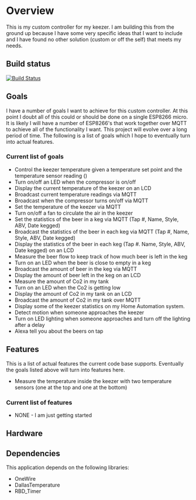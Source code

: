 # Overview
This is my custom controller for my keezer.  I am building this from the ground up because I have some very specific ideas that I want to include and I have found no other solution (custom or off the self) that meets my needs.

## Build status
[![Build Status](https://travis-ci.org/mlinnen/my-keezer.svg?branch=dev)](https://travis-ci.org/mlinnen/my-keezer)

## Goals 
I have a number of goals I want to achieve for this custom controller.  At this point I doubt all of this could or should be done on a single ESP8266 micro.  It is likely I will have a number of ESP8266's that work together over MQTT to achieve all of the functionality I want.  This project will evolve over a long period of time.  The following is a list of goals which I hope to eventually turn into actual features.

### Current list of goals
* Control the keezer temperature given a temperature set point and the temperature sensor reading ()
* Turn on/off an LED when the compressor is on/off
* Display the current temperature of the keezer on an LCD
* Broadcast current temperature readings via MQTT
* Broadcast when the compressor turns on/off via MQTT
* Set the temperature of the keezer via MQTT
* Turn on/off a fan to circulate the air in the keezer
* Set the statistics of the beer in a keg via MQTT (Tap #, Name, Style, ABV, Date kegged)
* Broadcast the statistics of the beer in each keg via MQTT (Tap #, Name, Style, ABV, Date kegged)
* Display the statistics of the beer in each keg (Tap #. Name, Style, ABV, Date kegged) on an LCD
* Measure the beer flow to keep track of how much beer is left in the keg
* Turn on an LED when the beer is close to empty in a keg
* Broadcast the amount of beer in the keg via MQTT
* Display the amount of beer left in the keg on an LCD
* Measure the amount of Co2 in my tank
* Turn on an LED when the Co2 is getting low
* Display the amount of Co2 in my tank on an LCD
* Broadcast the amount of Co2 in my tank over MQTT
* Display some of the keezer statistics on my Home Automation system.
* Detect motion when someone approaches the keezer
* Turn on LED lighting when someone approaches and turn off the lighting after a delay
* Alexa tell you about the beers on tap

## Features
This is a list of actual features the current code base supports.  Eventually the goals listed above will turn into features here.
* Measure the temperature inside the keezer with two temperature sensors (one at the top and one at the bottom)

### Current list of features
* NONE - I am just getting started

## Hardware

## Dependencies
This application depends on the following libraries:
* OneWire
* DallasTemperature
* RBD_Timer

